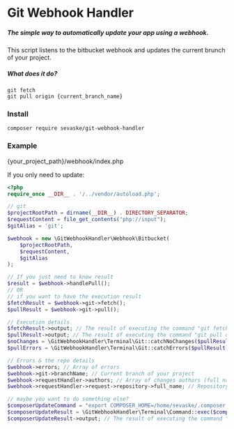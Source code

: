 # Git Webhook Handler
##### The simple way to automatically update your app using a webhook.
This script listens to the bitbucket webhook and updates the current brunch of your project. 

##### What does it do? 
```
git fetch
git pull origin {current_branch_name}
```

### Install
```
composer require sevaske/git-webhook-handler
```

### Example
{your_project_path}/webhook/index.php

If you only need to update:
```php
<?php
require_once __DIR__ . '/../vendor/autoload.php';

// git
$projectRootPath = dirname(__DIR__) . DIRECTORY_SEPARATOR;
$requestContent = file_get_contents("php://input");
$gitAlias = 'git';

$webhook = new \GitWebhookHandler\Webhook\Bitbucket(
    $projectRootPath,
    $requestContent,
    $gitAlias
);

// If you just need to know result
$result = $webhook->handlePull();
// OR
// if you want to have the execution result
$fetchResult = $webhook->git->fetch();
$pullResult = $webhook->git->pull();

// Execution details
$fetchResult->output; // The result of executing the command "git fetch"
$pullResult->output; // The result of executing the command "git pull origin {your_current_branch}"
$noChanges = \GitWebhookHandler\Terminal\Git::catchNoChanges($pullResult); // True if no changes
$pullErrors = \GitWebhookHandler\Terminal\Git::catchErrors($pullResult); // Array of errors

// Errors & the repo details
$webhook->errors; // Array of errors
$webhook->git->branchName; // Current branch of your project
$webhook->requestHandler->authors; // Array of changes authors (full name, email and nickname)
$webhook->requestHandler->request->repository->full_name; // Repository name

// maybe you want to do something else?
$composerUpdateCommand = "export COMPOSER_HOME=/home/sevaske/.composer && cd {$projectRootPath} && composer update";
$composerUpdateResult = \GitWebhookHandler\Terminal\Command::exec($composerUpdateCommand);
$composerUpdateResult->output; // The result of executing the command "composer update"
```
